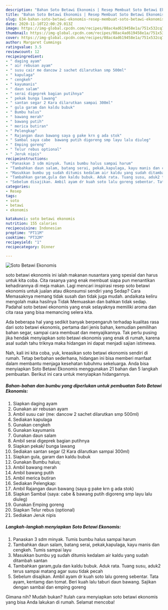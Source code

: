 ```yaml
---
description: "Bahan Soto Betawi Ekonomis | Resep Membuat Soto Betawi Ekonomis Yang Enak Dan Mudah"
title: "Bahan Soto Betawi Ekonomis | Resep Membuat Soto Betawi Ekonomis Yang Enak Dan Mudah"
slug: 634-bahan-soto-betawi-ekonomis-resep-membuat-soto-betawi-ekonomis-yang-enak-dan-mudah
date: 2020-11-10T22:00:29.013Z
image: https://img-global.cpcdn.com/recipes/08ac4ad619458e1a/751x532cq70/soto-betawi-ekonomis-foto-resep-utama.jpg
thumbnail: https://img-global.cpcdn.com/recipes/08ac4ad619458e1a/751x532cq70/soto-betawi-ekonomis-foto-resep-utama.jpg
cover: https://img-global.cpcdn.com/recipes/08ac4ad619458e1a/751x532cq70/soto-betawi-ekonomis-foto-resep-utama.jpg
author: Margaret Cummings
ratingvalue: 3.5
reviewcount: 12
recipeingredient:
- " daging ayam"
- " air rebusan ayam"
- " susu cair me dancow 2 sachet dilarutkan smp 500ml"
- " kapulaga"
- " cengkeh"
- " kayumanis"
- " daun salam"
- " serai digeprek bagian putihnya"
- " pekak bunga lawang"
- " santan segar 2 Kara dilarutkan sampai 300ml"
- " gula garam dan kaldu bubuk"
- " Bumbu halus"
- " bawang merah"
- " bawang putih"
- " merica butiran"
- " Pelengkap"
- " Rajangan daun bawang saya g pake krn g ada stok"
- " Sambal saya cabe  bawang putih digoreng smp layu lalu diuleg"
- " Emping goreng"
- " Telur rebus optional"
- " Jeruk nipis"
recipeinstructions:
- "Panaskan 3 sdm minyak. Tumis bumbu halus sampai harum"
- "Tambahkan daun salam, batang serai, pekak,kapulaga, kayu manis dan cengkeh. Tumis sampai layu"
- "Masukkan bumbu yg sudah ditumis kedalam air kaldu yang sudah ditambah santan"
- "Tambahkan garam,gula dan kaldu bubuk. Aduk rata. Tuang susu, aduk2 terus sampai matang agar susu tidak pecah"
- "Sebelum disajikan. Ambil ayam dr kuah soto lalu goreng sebentar. Tata ayam, kentamg dan tomat. Beri kuah lalu taburi daun bawang. Sajikan dengan sambal dan emping goreng"
categories:
- Resep
tags:
- soto
- betawi
- ekonomis

katakunci: soto betawi ekonomis 
nutrition: 155 calories
recipecuisine: Indonesian
preptime: "PT11M"
cooktime: "PT32M"
recipeyield: "1"
recipecategory: Dinner

---
```



![Soto Betawi Ekonomis](https://img-global.cpcdn.com/recipes/08ac4ad619458e1a/751x532cq70/soto-betawi-ekonomis-foto-resep-utama.jpg)


soto betawi ekonomis ini ialah makanan nusantara yang spesial dan harus untuk kita coba. Cita rasanya yang enak membuat siapa pun menantikan kehadirannya di meja makan.
Lagi mencari inspirasi resep soto betawi ekonomis untuk jualan atau dikonsumsi sendiri yang Sedap? Cara Memasaknya memang tidak susah dan tidak juga mudah. andaikata keliru mengolah maka hasilnya Tidak Memuaskan dan bahkan tidak sedap. Padahal soto betawi ekonomis yang enak selayaknya memiliki aroma dan cita rasa yang bisa memancing selera kita.

Ada beberapa hal yang sedikit banyak berpengaruh terhadap kualitas rasa dari soto betawi ekonomis, pertama dari jenis bahan, kemudian pemilihan bahan segar, sampai cara membuat dan menyajikannya. Tak perlu pusing jika hendak menyiapkan soto betawi ekonomis yang enak di rumah, karena asal sudah tahu triknya maka hidangan ini dapat menjadi sajian istimewa.




Nah, kali ini kita coba, yuk, kreasikan soto betawi ekonomis sendiri di rumah. Tetap berbahan sederhana, hidangan ini bisa memberi manfaat dalam membantu menjaga kesehatan tubuhmu sekeluarga. Anda bisa menyiapkan Soto Betawi Ekonomis menggunakan 21 bahan dan 5 langkah pembuatan. Berikut ini cara untuk menyiapkan hidangannya.

<!--inarticleads1-->

##### Bahan-bahan dan bumbu yang diperlukan untuk pembuatan Soto Betawi Ekonomis:

1. Siapkan  daging ayam
1. Gunakan  air rebusan ayam
1. Ambil  susu cair (me: dancow 2 sachet dilarutkan smp 500ml)
1. Sediakan  kapulaga
1. Gunakan  cengkeh
1. Gunakan  kayumanis
1. Gunakan  daun salam
1. Ambil  serai digeprek bagian putihnya
1. Siapkan  pekak/ bunga lawang
1. Sediakan  santan segar (2 Kara dilarutkan sampai 300ml)
1. Siapkan  gula, garam dan kaldu bubuk
1. Gunakan  Bumbu halus;
1. Ambil  bawang merah
1. Ambil  bawang putih
1. Ambil  merica butiran
1. Sediakan  Pelengkap:
1. Ambil  Rajangan daun bawang (saya g pake krn g ada stok)
1. Siapkan  Sambal (saya: cabe &amp; bawang putih digoreng smp layu lalu diuleg)
1. Gunakan  Emping goreng
1. Siapkan  Telur rebus (optional)
1. Sediakan  Jeruk nipis




<!--inarticleads2-->

##### Langkah-langkah menyiapkan Soto Betawi Ekonomis:

1. Panaskan 3 sdm minyak. Tumis bumbu halus sampai harum
1. Tambahkan daun salam, batang serai, pekak,kapulaga, kayu manis dan cengkeh. Tumis sampai layu
1. Masukkan bumbu yg sudah ditumis kedalam air kaldu yang sudah ditambah santan
1. Tambahkan garam,gula dan kaldu bubuk. Aduk rata. Tuang susu, aduk2 terus sampai matang agar susu tidak pecah
1. Sebelum disajikan. Ambil ayam dr kuah soto lalu goreng sebentar. Tata ayam, kentamg dan tomat. Beri kuah lalu taburi daun bawang. Sajikan dengan sambal dan emping goreng




Gimana nih? Mudah bukan? Itulah cara menyiapkan soto betawi ekonomis yang bisa Anda lakukan di rumah. Selamat mencoba!
